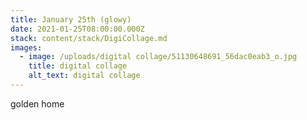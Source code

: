 ```yaml
---
title: January 25th (glowy)
date: 2021-01-25T08:00:00.000Z
stack: content/stack/DigiCollage.md
images:
  - image: /uploads/digital collage/51130648691_56dac0eab3_o.jpg
    title: digital collage
    alt_text: digital collage
---
```


golden home
